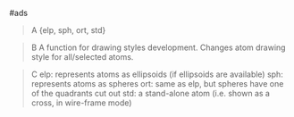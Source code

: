 #ads

>A {elp, sph, ort, std}

>B A function for drawing styles development. Changes atom drawing style for all/selected atoms.

>C elp: represents atoms as ellipsoids (if ellipsoids are available)
	   sph: represents atoms as spheres
	   ort: same as elp, but spheres have one of the quadrants cut out
	   std: a stand-alone atom (i.e. shown as a cross, in wire-frame mode)
